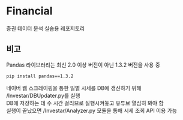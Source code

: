 # Financial
증권 데이터 분석 실습용 레포지토리

## 비고
Pandas 라이브러리는 최신 2.0 이상 버전이 아닌 1.3.2 버전을 사용 중
```
pip install pandas==1.3.2
```
  
네이버 웹 스크레이핑을 통한 일별 시세를 DB에 갱신하기 위해 /Investar/DBUpdater.py를 실행  
DB에 저장하는 데 수 시간 걸리므로 실행시켜놓고 유튜브 열심히 봐야 함  
실행이 끝났으면 /Investar/Analyzer.py 모듈을 통해 시세 조회 API 이용 가능  